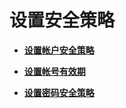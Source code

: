 # 设置安全策略

-   **[设置帐户安全策略](设置帐户安全策略.md)**  

-   **[设置帐号有效期](设置帐号有效期.md)**  

-   **[设置密码安全策略](设置密码安全策略.md)**  



